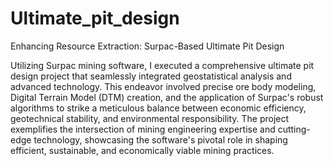 # Ultimate_pit_design
Enhancing Resource Extraction: Surpac-Based Ultimate Pit Design

Utilizing Surpac mining software, I executed a comprehensive ultimate pit design project that seamlessly integrated geostatistical analysis and advanced technology. This endeavor involved precise ore body modeling, Digital Terrain Model (DTM) creation, and the application of Surpac's robust algorithms to strike a meticulous balance between economic efficiency, geotechnical stability, and environmental responsibility. The project exemplifies the intersection of mining engineering expertise and cutting-edge technology, showcasing the software's pivotal role in shaping efficient, sustainable, and economically viable mining practices.

